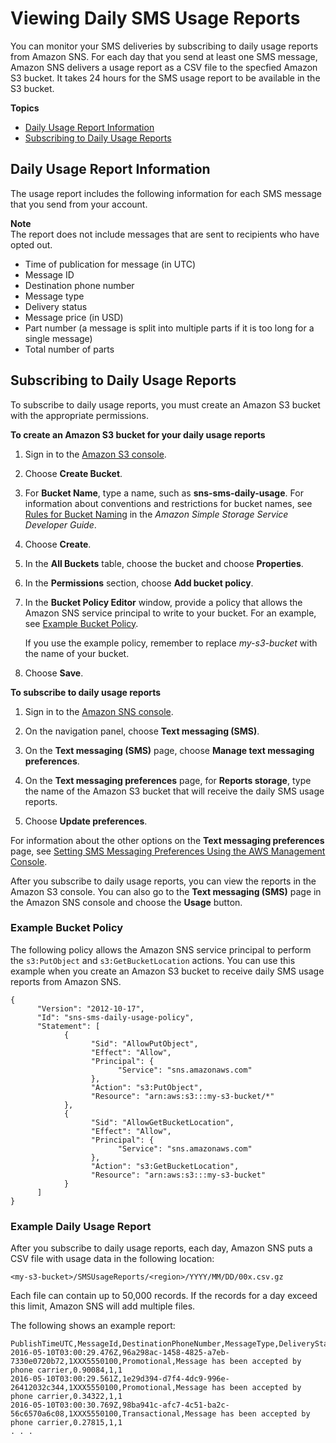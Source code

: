 # Viewing Daily SMS Usage Reports<a name="sms_stats_usage"></a>

You can monitor your SMS deliveries by subscribing to daily usage reports from Amazon SNS\. For each day that you send at least one SMS message, Amazon SNS delivers a usage report as a CSV file to the specfied Amazon S3 bucket\. It takes 24 hours for the SMS usage report to be available in the S3 bucket\. 

**Topics**
+ [Daily Usage Report Information](#daily_usage_info)
+ [Subscribing to Daily Usage Reports](#daily_usage_subscribe)

## Daily Usage Report Information<a name="daily_usage_info"></a>

The usage report includes the following information for each SMS message that you send from your account\.

**Note**  
 The report does not include messages that are sent to recipients who have opted out\.
+ Time of publication for message \(in UTC\)
+ Message ID
+ Destination phone number
+ Message type
+ Delivery status
+ Message price \(in USD\)
+ Part number \(a message is split into multiple parts if it is too long for a single message\)
+ Total number of parts

## Subscribing to Daily Usage Reports<a name="daily_usage_subscribe"></a>

To subscribe to daily usage reports, you must create an Amazon S3 bucket with the appropriate permissions\.

**To create an Amazon S3 bucket for your daily usage reports**

1. Sign in to the [Amazon S3 console](https://console.aws.amazon.com/s3/)\.

1. Choose **Create Bucket**\.

1. For **Bucket Name**, type a name, such as **sns\-sms\-daily\-usage**\. For information about conventions and restrictions for bucket names, see [Rules for Bucket Naming](https://docs.aws.amazon.com/AmazonS3/latest/dev/BucketRestrictions.html#bucketnamingrules) in the *Amazon Simple Storage Service Developer Guide*\.

1. Choose **Create**\.

1. In the **All Buckets** table, choose the bucket and choose **Properties**\.

1. In the **Permissions** section, choose **Add bucket policy**\.

1. In the **Bucket Policy Editor** window, provide a policy that allows the Amazon SNS service principal to write to your bucket\. For an example, see [Example Bucket Policy](#example_bucket_policy)\.

   If you use the example policy, remember to replace *my\-s3\-bucket* with the name of your bucket\.

1. Choose **Save**\.

**To subscribe to daily usage reports**

1. Sign in to the [Amazon SNS console](https://console.aws.amazon.com/sns/)\.

1. On the navigation panel, choose **Text messaging \(SMS\)**\.

1. On the **Text messaging \(SMS\)** page, choose **Manage text messaging preferences**\.

1. On the **Text messaging preferences** page, for **Reports storage**, type the name of the Amazon S3 bucket that will receive the daily SMS usage reports\.

1. Choose **Update preferences**\.

For information about the other options on the **Text messaging preferences** page, see [Setting SMS Messaging Preferences Using the AWS Management Console](sms_preferences.md#sms_preferences_console)\.

After you subscribe to daily usage reports, you can view the reports in the Amazon S3 console\. You can also go to the **Text messaging \(SMS\)** page in the Amazon SNS console and choose the **Usage** button\.

### Example Bucket Policy<a name="example_bucket_policy"></a>

The following policy allows the Amazon SNS service principal to perform the `s3:PutObject` and `s3:GetBucketLocation` actions\. You can use this example when you create an Amazon S3 bucket to receive daily SMS usage reports from Amazon SNS\.

```
{
      "Version": "2012-10-17",
      "Id": "sns-sms-daily-usage-policy",
      "Statement": [
            {
                  "Sid": "AllowPutObject",
                  "Effect": "Allow",
                  "Principal": {
                        "Service": "sns.amazonaws.com"
                  },
                  "Action": "s3:PutObject",
                  "Resource": "arn:aws:s3:::my-s3-bucket/*"
            },
            {
                  "Sid": "AllowGetBucketLocation",
                  "Effect": "Allow",
                  "Principal": {
                        "Service": "sns.amazonaws.com"
                  },
                  "Action": "s3:GetBucketLocation",
                  "Resource": "arn:aws:s3:::my-s3-bucket"
            }
      ]
}
```

### Example Daily Usage Report<a name="example_report"></a>

After you subscribe to daily usage reports, each day, Amazon SNS puts a CSV file with usage data in the following location:

```
<my-s3-bucket>/SMSUsageReports/<region>/YYYY/MM/DD/00x.csv.gz
```

Each file can contain up to 50,000 records\. If the records for a day exceed this limit, Amazon SNS will add multiple files\.

The following shows an example report:

```
PublishTimeUTC,MessageId,DestinationPhoneNumber,MessageType,DeliveryStatus,PriceInUSD,PartNumber,TotalParts
2016-05-10T03:00:29.476Z,96a298ac-1458-4825-a7eb-7330e0720b72,1XXX5550100,Promotional,Message has been accepted by phone carrier,0.90084,1,1
2016-05-10T03:00:29.561Z,1e29d394-d7f4-4dc9-996e-26412032c344,1XXX5550100,Promotional,Message has been accepted by phone carrier,0.34322,1,1
2016-05-10T03:00:30.769Z,98ba941c-afc7-4c51-ba2c-56c6570a6c08,1XXX5550100,Transactional,Message has been accepted by phone carrier,0.27815,1,1
. . .
```